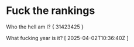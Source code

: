 # Fuck the rankings

Who the hell am I?
{ 31423425 }

What fucking year is it?
[ 2025-04-02T10:36:40Z ]
